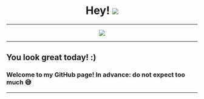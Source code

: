 <div align="center"><h1>Hey! <img src="https://i.imgur.com/vBWQttw.png"></h1></div>
<hr>
<div align="center"><img src="https://lanyard.cnrad.dev/api/492742748328427531?idleMessage=I+am+currently+touching+grass!+🌷"></div>
<hr>
<h2>You look great today! :)</h2>
<h3>Welcome to my GitHub page! In advance: do not expect too much 😅</h3>
<hr>

